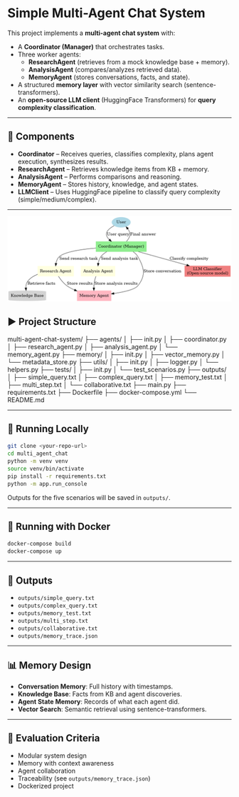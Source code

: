 # Simple Multi-Agent Chat System

This project implements a **multi-agent chat system** with:
- A **Coordinator (Manager)** that orchestrates tasks.
- Three worker agents:
  - **ResearchAgent** (retrieves from a mock knowledge base + memory).
  - **AnalysisAgent** (compares/analyzes retrieved data).
  - **MemoryAgent** (stores conversations, facts, and state).
- A structured **memory layer** with vector similarity search (sentence-transformers).
- An **open-source LLM client** (HuggingFace Transformers) for **query complexity classification**.

---

## 📂 Components
- **Coordinator** – Receives queries, classifies complexity, plans agent execution, synthesizes results.
- **ResearchAgent** – Retrieves knowledge items from KB + memory.
- **AnalysisAgent** – Performs comparisons and reasoning.
- **MemoryAgent** – Stores history, knowledge, and agent states.
- **LLMClient** – Uses HuggingFace pipeline to classify query complexity (simple/medium/complex).

---
![Architure](multi_agent_architecture.png)
## ▶️ Project Structure

multi-agent-chat-system/
├── agents/
│ ├── init.py
│ ├── coordinator.py
│ ├── research_agent.py
│ ├── analysis_agent.py
│ └── memory_agent.py
├── memory/
│ ├── init.py
│ ├── vector_memory.py
│ └── metadata_store.py
├── utils/
│ ├── init.py
│ ├── logger.py
│ └── helpers.py
├── tests/
│ ├── init.py
│ └── test_scenarios.py
├── outputs/
│ ├── simple_query.txt
│ ├── complex_query.txt
│ ├── memory_test.txt
│ ├── multi_step.txt
│ └── collaborative.txt
├── main.py
├── requirements.txt
├── Dockerfile
├── docker-compose.yml
└── README.md

---

## 🚀 Running Locally

```bash
git clone <your-repo-url>
cd multi_agent_chat
python -m venv venv
source venv/bin/activate
pip install -r requirements.txt
python -m app.run_console
```

Outputs for the five scenarios will be saved in `outputs/`.

---

## 🐳 Running with Docker

```bash
docker-compose build
docker-compose up
```

---

## 📂 Outputs
- `outputs/simple_query.txt`
- `outputs/complex_query.txt`
- `outputs/memory_test.txt`
- `outputs/multi_step.txt`
- `outputs/collaborative.txt`
- `outputs/memory_trace.json`

---

## 📊 Memory Design
- **Conversation Memory**: Full history with timestamps.
- **Knowledge Base**: Facts from KB and agent discoveries.
- **Agent State Memory**: Records of what each agent did.
- **Vector Search**: Semantic retrieval using sentence-transformers.

---

## 📝 Evaluation Criteria
- Modular system design
- Memory with context awareness
- Agent collaboration
- Traceability (see `outputs/memory_trace.json`)
- Dockerized project
